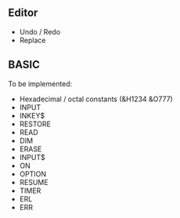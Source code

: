 ## Editor

- Undo / Redo
- Replace

## BASIC

To be implemented:

- Hexadecimal / octal constants (&H1234 &O777)
- INPUT
- INKEY$
- RESTORE
- READ
- DIM
- ERASE
- INPUT$
- ON
- OPTION
- RESUME
- TIMER
- ERL
- ERR
